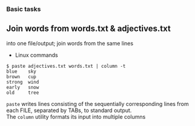 ### Basic tasks

## Join words from words.txt & adjectives.txt 
into one file/output; join words from the same lines

- Linux commands

```
$ paste adjectives.txt words.txt | column -t
blue    sky
brown   cup
strong  wind
early   snow
old     tree
```
`paste`  writes lines consisting of the sequentially corresponding lines
from each FILE, separated by TABs, to standard output.  
The `column` utility formats its input into multiple columns  
